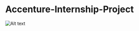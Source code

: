 # Accenture-Internship-Project
![Alt text](![accenturelogo](https://github.com/Vikant07/Accenture-Internship-Project/assets/157945076/e84a7f98-6369-44e6-8653-3337d2a80a88)
)
